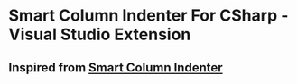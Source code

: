# Smart Column Indenter For CSharp - Visual Studio Extension

## Inspired from [Smart Column Indenter](https://github.com/lmcarreiro/smart-column-indenter)